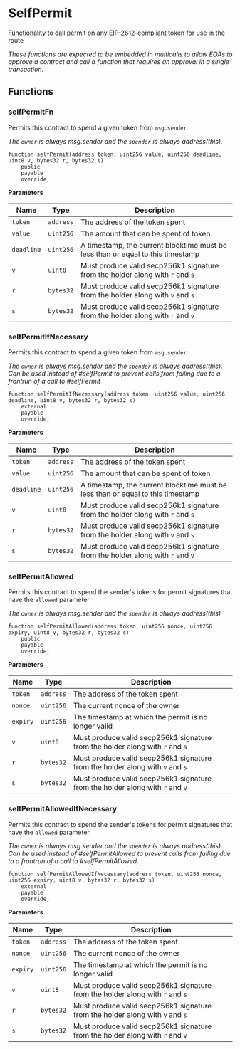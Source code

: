 
# SelfPermit

Functionality to call permit on any EIP-2612-compliant token for use in the route

*These functions are expected to be embedded in multicalls to allow EOAs to approve a contract and call a function
that requires an approval in a single transaction.*

## Functions

### selfPermitFn

Permits this contract to spend a given token from `msg.sender`

*The `owner` is always msg.sender and the `spender` is always address(this).*

```solidity
function selfPermit(address token, uint256 value, uint256 deadline, uint8 v, bytes32 r, bytes32 s)
    public
    payable
    override;
```

**Parameters**

|Name|Type|Description|
|----|----|-----------|
|`token`|`address`|The address of the token spent|
|`value`|`uint256`|The amount that can be spent of token|
|`deadline`|`uint256`|A timestamp, the current blocktime must be less than or equal to this timestamp|
|`v`|`uint8`|Must produce valid secp256k1 signature from the holder along with `r` and `s`|
|`r`|`bytes32`|Must produce valid secp256k1 signature from the holder along with `v` and `s`|
|`s`|`bytes32`|Must produce valid secp256k1 signature from the holder along with `r` and `v`|

### selfPermitIfNecessary

Permits this contract to spend a given token from `msg.sender`

*The `owner` is always msg.sender and the `spender` is always address(this).
Can be used instead of #selfPermit to prevent calls from failing due to a frontrun of a call to #selfPermit*

```solidity
function selfPermitIfNecessary(address token, uint256 value, uint256 deadline, uint8 v, bytes32 r, bytes32 s)
    external
    payable
    override;
```

**Parameters**

|Name|Type|Description|
|----|----|-----------|
|`token`|`address`|The address of the token spent|
|`value`|`uint256`|The amount that can be spent of token|
|`deadline`|`uint256`|A timestamp, the current blocktime must be less than or equal to this timestamp|
|`v`|`uint8`|Must produce valid secp256k1 signature from the holder along with `r` and `s`|
|`r`|`bytes32`|Must produce valid secp256k1 signature from the holder along with `v` and `s`|
|`s`|`bytes32`|Must produce valid secp256k1 signature from the holder along with `r` and `v`|

### selfPermitAllowed

Permits this contract to spend the sender's tokens for permit signatures that have the `allowed` parameter

*The `owner` is always msg.sender and the `spender` is always address(this)*

```solidity
function selfPermitAllowed(address token, uint256 nonce, uint256 expiry, uint8 v, bytes32 r, bytes32 s)
    public
    payable
    override;
```

**Parameters**

|Name|Type|Description|
|----|----|-----------|
|`token`|`address`|The address of the token spent|
|`nonce`|`uint256`|The current nonce of the owner|
|`expiry`|`uint256`|The timestamp at which the permit is no longer valid|
|`v`|`uint8`|Must produce valid secp256k1 signature from the holder along with `r` and `s`|
|`r`|`bytes32`|Must produce valid secp256k1 signature from the holder along with `v` and `s`|
|`s`|`bytes32`|Must produce valid secp256k1 signature from the holder along with `r` and `v`|

### selfPermitAllowedIfNecessary

Permits this contract to spend the sender's tokens for permit signatures that have the `allowed` parameter

*The `owner` is always msg.sender and the `spender` is always address(this)
Can be used instead of #selfPermitAllowed to prevent calls from failing due to a frontrun of a call to #selfPermitAllowed.*

```solidity
function selfPermitAllowedIfNecessary(address token, uint256 nonce, uint256 expiry, uint8 v, bytes32 r, bytes32 s)
    external
    payable
    override;
```

**Parameters**

|Name|Type|Description|
|----|----|-----------|
|`token`|`address`|The address of the token spent|
|`nonce`|`uint256`|The current nonce of the owner|
|`expiry`|`uint256`|The timestamp at which the permit is no longer valid|
|`v`|`uint8`|Must produce valid secp256k1 signature from the holder along with `r` and `s`|
|`r`|`bytes32`|Must produce valid secp256k1 signature from the holder along with `v` and `s`|
|`s`|`bytes32`|Must produce valid secp256k1 signature from the holder along with `r` and `v`|
